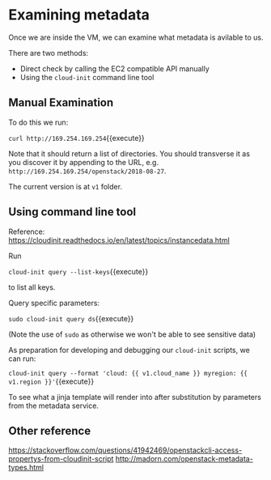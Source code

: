 # Examining metadata

Once we are inside the VM, we can examine what metadata is avilable to us.

There are two methods:

- Direct check by calling the EC2 compatible API manually
- Using the `cloud-init` command line tool

## Manual Examination

To do this we run:

`curl http://169.254.169.254`{{execute}}

Note that it should return a list of directories. You should transverse it as you discover it by appending to the URL, e.g. `http://169.254.169.254/openstack/2018-08-27`.

The current version is at `v1` folder.

## Using command line tool

Reference: https://cloudinit.readthedocs.io/en/latest/topics/instancedata.html

Run

`cloud-init query --list-keys`{{execute}}

to list all keys.

Query specific parameters:

`sudo cloud-init query ds`{{execute}}

(Note the use of `sudo` as otherwise we won't be able to see sensitive data)

As preparation for developing and debugging our `cloud-init` scripts, we can run:

`cloud-init query --format 'cloud: {{ v1.cloud_name }} myregion: {{ v1.region }}'`{{execute}}

To see what a jinja template will render into after substitution by parameters from the metadata service.

## Other reference

https://stackoverflow.com/questions/41942469/openstackcli-access-propertys-from-cloudinit-script
http://madorn.com/openstack-metadata-types.html
